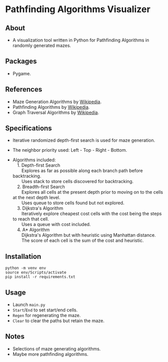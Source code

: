 # Pathfinding Algorithms Visualizer

## About
- A visualization tool written in Python for Pathfinding Algorithms in randomly generated mazes.  

## Packages
- Pygame.

## References
- Maze Generation Algorithms by [Wikipedia](https://en.wikipedia.org/wiki/Maze_generation_algorithm).  
- Pathfinding Algorithms by [Wikipedia](https://en.wikipedia.org/wiki/Pathfinding).  
- Graph Traversal Algorithms by [Wikipedia](https://en.wikipedia.org/wiki/Graph_traversal).  
  
## Specifications
- Iterative randomized depth-first search is used for maze generation.  
  
- The neighbor priority used: Left - Top - Right - Bottom.  
  
- Algorithms included:  
&emsp;1. Depth-first Search  
&emsp;&emsp;Explores as far as possible along each branch path before backtracking.  
&emsp;&emsp;Uses stack to store cells discovered for backtracking.  
&emsp;2. Breadth-first Search  
&emsp;&emsp;Explores all cells at the present depth prior to moving on to the cells at the next depth level.  
&emsp;&emsp;Uses queue to store cells found but not explored.  
&emsp;3. Dijkstra's Algorithm  
&emsp;&emsp;Iteratively explore cheapest cost cells with the cost being the steps to reach that cell.  
&emsp;&emsp;Uses a queue with cost included.  
&emsp;4. A* Algorithm  
&emsp;&emsp;Dijkstra's Algorithm but with heuristic using Manhattan distance.  
&emsp;&emsp;The score of each cell is the sum of the cost and heuristic.  

## Installation
```
python -m venv env
source env/Scripts/activate
pip install -r requirements.txt
```  
## Usage
- Launch ```main.py```  
- ```Start```/```End``` to set start/end cells.
- ```Regen``` for regenerating the maze.
- ```Clear``` to clear the paths but retain the maze.
## Notes
- Selections of maze generating algorithms.
- Maybe more pathfinding algorithms.


